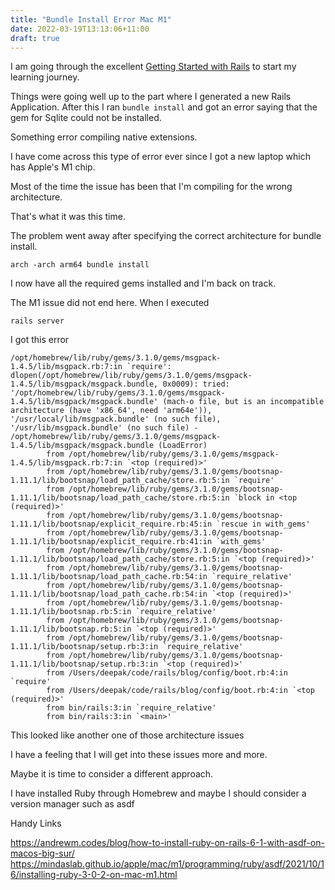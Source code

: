 ```yaml
---
title: "Bundle Install Error Mac M1"
date: 2022-03-19T13:13:06+11:00
draft: true
---
```


I am going through the excellent [Getting Started with Rails](https://guides.rubyonrails.org/getting_started.html) to start my learning journey.

Things were going well up to the part where I generated a new Rails Application. After this I ran `bundle install` and got an error saying that the gem for Sqlite could not be installed.

Something error compiling native extensions.

I have come across this type of error ever since I got a new laptop which has Apple's M1 chip.

Most of the time the issue has been that I'm compiling for the wrong architecture.

That's what it was this time.

The problem went away after specifying the correct architecture for bundle install.

```
arch -arch arm64 bundle install
```

I now have all the required gems installed and I'm back on track.

The M1 issue did not end here. When I executed

```
rails server
```

I got this error

```
/opt/homebrew/lib/ruby/gems/3.1.0/gems/msgpack-1.4.5/lib/msgpack.rb:7:in `require': dlopen(/opt/homebrew/lib/ruby/gems/3.1.0/gems/msgpack-1.4.5/lib/msgpack/msgpack.bundle, 0x0009): tried: '/opt/homebrew/lib/ruby/gems/3.1.0/gems/msgpack-1.4.5/lib/msgpack/msgpack.bundle' (mach-o file, but is an incompatible architecture (have 'x86_64', need 'arm64e')), '/usr/local/lib/msgpack.bundle' (no such file), '/usr/lib/msgpack.bundle' (no such file) - /opt/homebrew/lib/ruby/gems/3.1.0/gems/msgpack-1.4.5/lib/msgpack/msgpack.bundle (LoadError)
        from /opt/homebrew/lib/ruby/gems/3.1.0/gems/msgpack-1.4.5/lib/msgpack.rb:7:in `<top (required)>'
        from /opt/homebrew/lib/ruby/gems/3.1.0/gems/bootsnap-1.11.1/lib/bootsnap/load_path_cache/store.rb:5:in `require'
        from /opt/homebrew/lib/ruby/gems/3.1.0/gems/bootsnap-1.11.1/lib/bootsnap/load_path_cache/store.rb:5:in `block in <top (required)>'
        from /opt/homebrew/lib/ruby/gems/3.1.0/gems/bootsnap-1.11.1/lib/bootsnap/explicit_require.rb:45:in `rescue in with_gems'
        from /opt/homebrew/lib/ruby/gems/3.1.0/gems/bootsnap-1.11.1/lib/bootsnap/explicit_require.rb:41:in `with_gems'
        from /opt/homebrew/lib/ruby/gems/3.1.0/gems/bootsnap-1.11.1/lib/bootsnap/load_path_cache/store.rb:5:in `<top (required)>'
        from /opt/homebrew/lib/ruby/gems/3.1.0/gems/bootsnap-1.11.1/lib/bootsnap/load_path_cache.rb:54:in `require_relative'
        from /opt/homebrew/lib/ruby/gems/3.1.0/gems/bootsnap-1.11.1/lib/bootsnap/load_path_cache.rb:54:in `<top (required)>'
        from /opt/homebrew/lib/ruby/gems/3.1.0/gems/bootsnap-1.11.1/lib/bootsnap.rb:5:in `require_relative'
        from /opt/homebrew/lib/ruby/gems/3.1.0/gems/bootsnap-1.11.1/lib/bootsnap.rb:5:in `<top (required)>'
        from /opt/homebrew/lib/ruby/gems/3.1.0/gems/bootsnap-1.11.1/lib/bootsnap/setup.rb:3:in `require_relative'
        from /opt/homebrew/lib/ruby/gems/3.1.0/gems/bootsnap-1.11.1/lib/bootsnap/setup.rb:3:in `<top (required)>'
        from /Users/deepak/code/rails/blog/config/boot.rb:4:in `require'
        from /Users/deepak/code/rails/blog/config/boot.rb:4:in `<top (required)>'
        from bin/rails:3:in `require_relative'
        from bin/rails:3:in `<main>'
```

This looked like another one of those architecture issues

I have a feeling that I will get into these issues more and more.

Maybe it is time to consider a different approach.

I have installed Ruby through Homebrew and maybe I should consider a version manager such as asdf

Handy Links

https://andrewm.codes/blog/how-to-install-ruby-on-rails-6-1-with-asdf-on-macos-big-sur/
https://mindaslab.github.io/apple/mac/m1/programming/ruby/asdf/2021/10/16/installing-ruby-3-0-2-on-mac-m1.html
